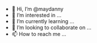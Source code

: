 - 👋 Hi, I’m @maydanny
- 👀 I’m interested in ...
- 🌱 I’m currently learning ...
- 💞️ I’m looking to collaborate on ...
- 📫 How to reach me ...

<!---
maydanny/maydanny is a ✨ special ✨ repository because its `README.md` (this file) appears on your GitHub profile.
You can click the Preview link to take a look at your changes.
--->
